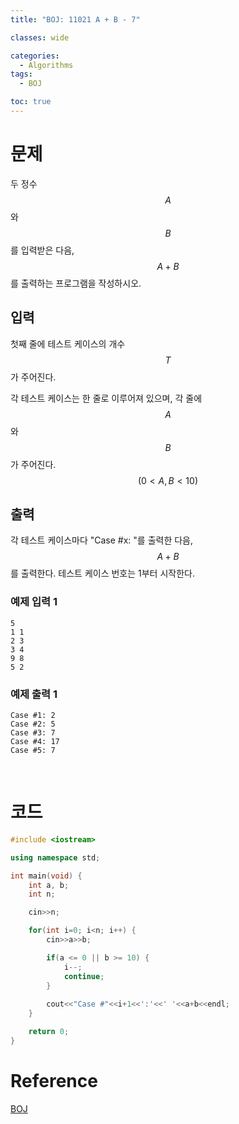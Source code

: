 ```yaml
---
title: "BOJ: 11021 A + B - 7"

classes: wide

categories:
  - Algorithms
tags:
  - BOJ

toc: true
---
```


# 문제

두 정수 $$A$$와 $$B$$를 입력받은 다음, $$A+B$$를 출력하는 프로그램을 작성하시오.

## 입력

첫째 줄에 테스트 케이스의 개수 $$T$$가 주어진다.

각 테스트 케이스는 한 줄로 이루어져 있으며, 각 줄에 $$A$$와 $$B$$가 주어진다. $$(0 < A, B < 10)$$

## 출력

각 테스트 케이스마다 "Case #x: "를 출력한 다음, $$A+B$$를 출력한다. 테스트 케이스 번호는 1부터 시작한다.

### 예제 입력 1

```shell
5
1 1
2 3
3 4
9 8
5 2
```

### 예제 출력 1

```shell
Case #1: 2
Case #2: 5
Case #3: 7
Case #4: 17
Case #5: 7
```

<br/>

# 코드

```cpp
#include <iostream>

using namespace std;

int main(void) {
    int a, b;
    int n;

    cin>>n;

    for(int i=0; i<n; i++) {
        cin>>a>>b;

        if(a <= 0 || b >= 10) {
            i--;
            continue;
        }
            
        cout<<"Case #"<<i+1<<':'<<' '<<a+b<<endl;
    }

    return 0;
}
```

# Reference

[BOJ](https://www.acmicpc.net/problem/11021)